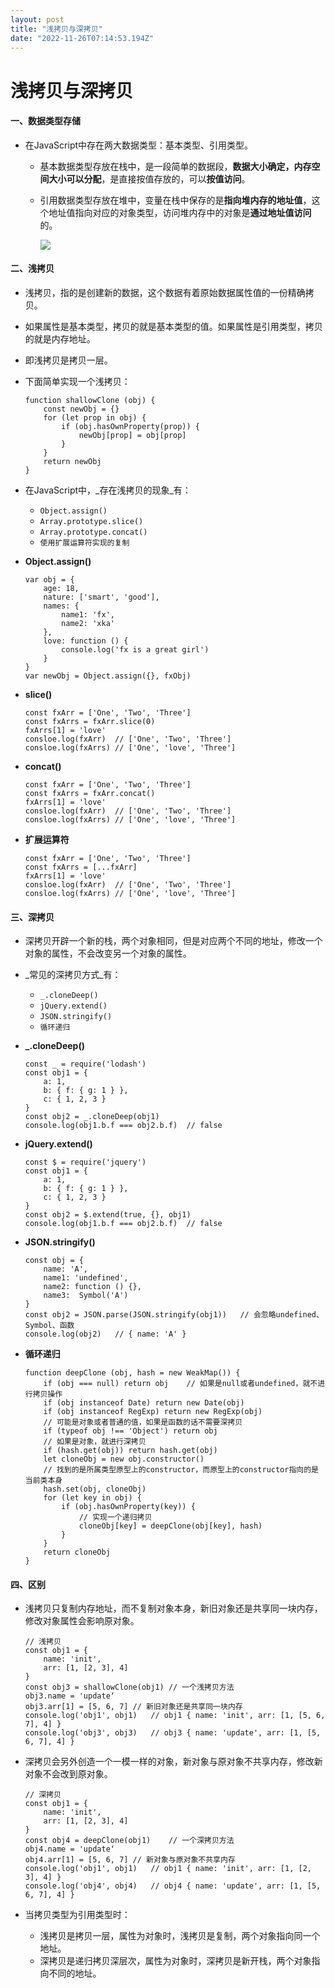 ```yaml
---
layout: post
title: "浅拷贝与深拷贝"
date: "2022-11-26T07:14:53.194Z"
---
```

浅拷贝与深拷贝
=======

#### 一、数据类型存储

*   在JavaScript中存在两大数据类型：基本类型、引用类型。
    
    *   基本数据类型存放在栈中，是一段简单的数据段，**数据大小确定，内存空间大小可以分配**，是直接按值存放的，可以**按值访问**。
        
    *   引用数据类型存放在堆中，变量在栈中保存的是**指向堆内存的地址值**，这个地址值指向对应的对象类型，访问堆内存中的对象是**通过地址值访问**的。
        
        ![](https://img2022.cnblogs.com/blog/2990843/202211/2990843-20221126100817813-2092547041.png)
        

#### 二、浅拷贝

*   浅拷贝，指的是创建新的数据，这个数据有着原始数据属性值的一份精确拷贝。
    
*   如果属性是基本类型，拷贝的就是基本类型的值。如果属性是引用类型，拷贝的就是内存地址。
    
*   即浅拷贝是拷贝一层。
    
*   下面简单实现一个浅拷贝：
    
        function shallowClone (obj) {
        	const newObj = {}
        	for (let prop in obj) {
        		if (obj.hasOwnProperty(prop)) {
        			newObj[prop] = obj[prop]
        		}
        	}
        	return newObj
        }
        
    
*   在JavaScript中，_存在浅拷贝的现象_有：
    
    *   `Object.assign()`
    *   `Array.prototype.slice()`
    *   `Array.prototype.concat()`
    *   `使用扩展运算符实现的复制`
*   **Object.assign()**
    
        var obj = {
            age: 18,
            nature: ['smart', 'good'],
            names: {
                name1: 'fx',
                name2: 'xka'
            },
            love: function () {
                console.log('fx is a great girl')
            }
        }
        var newObj = Object.assign({}, fxObj)
        
    
*   **slice()**
    
        const fxArr = ['One', 'Two', 'Three']
        const fxArrs = fxArr.slice(0)
        fxArrs[1] = 'love'
        consloe.log(fxArr)	// ['One', 'Two', 'Three']
        consloe.log(fxArrs)	// ['One', 'love', 'Three']
        
    
*   **concat()**
    
        const fxArr = ['One', 'Two', 'Three']
        const fxArrs = fxArr.concat()
        fxArrs[1] = 'love'
        consloe.log(fxArr)	// ['One', 'Two', 'Three']
        consloe.log(fxArrs)	// ['One', 'love', 'Three']
        
    
*   **扩展运算符**
    
        const fxArr = ['One', 'Two', 'Three']
        const fxArrs = [...fxArr]
        fxArrs[1] = 'love'
        consloe.log(fxArr)	// ['One', 'Two', 'Three']
        consloe.log(fxArrs)	// ['One', 'love', 'Three']
        
    

#### 三、深拷贝

*   深拷贝开辟一个新的栈，两个对象相同，但是对应两个不同的地址，修改一个对象的属性，不会改变另一个对象的属性。
    
*   _常见的深拷贝方式_有：
    
    *   `_.cloneDeep()`
    *   `jQuery.extend()`
    *   `JSON.stringify()`
    *   `循环递归`
*   **\_.cloneDeep()**
    
        const _ = require('lodash')
        const obj1 = {
        	a: 1,
        	b: { f: { g: 1 } },
        	c: { 1, 2, 3 }
        }
        const obj2 = _.cloneDeep(obj1)
        console.log(obj1.b.f === obj2.b.f)	// false
        
    
*   **jQuery.extend()**
    
        const $ = require('jquery')
        const obj1 = {
        	a: 1,
        	b: { f: { g: 1 } },
        	c: { 1, 2, 3 }
        }
        const obj2 = $.extend(true, {}, obj1)
        console.log(obj1.b.f === obj2.b.f)	// false
        
    
*   **JSON.stringify()**
    
        const obj = {
            name: 'A',
            name1: 'undefined',
            name2: function () {},
            name3:	Symbol('A')
        }
        const obj2 = JSON.parse(JSON.stringify(obj1))	// 会忽略undefined、Symbol、函数
        console.log(obj2)	// { name: 'A' }
        
    
*   **循环递归**
    
        function deepClone (obj, hash = new WeakMap()) {
            if (obj === null) return obj	// 如果是null或者undefined，就不进行拷贝操作
            if (obj instanceof Date) return new Date(obj)
            if (obj instanceof RegExp) return new RegExp(obj)
            // 可能是对象或者普通的值，如果是函数的话不需要深拷贝
            if (typeof obj !== 'Object') return obj
            // 如果是对象，就进行深拷贝
            if (hash.get(obj)) return hash.get(obj)
            let cloneObj = new obj.constructor()
            // 找到的是所属类型原型上的constructor，而原型上的constructor指向的是当前类本身
            hash.set(obj, cloneObj)
            for (let key in obj) {
                if (obj.hasOwnProperty(key)) {
                    // 实现一个递归拷贝
                    cloneObj[key] = deepClone(obj[key], hash)
                }
            }
            return cloneObj
        }
        
    

#### 四、区别

*   浅拷贝只复制内存地址，而不复制对象本身，新旧对象还是共享同一块内存，修改对象属性会影响原对象。
    
        // 浅拷贝
        const obj1 = {
            name: 'init',
            arr: [1, [2, 3], 4]
        }
        const obj3 = shallowClone(obj1)	// 一个浅拷贝方法
        obj3.name = 'update‘
        obj3.arr[1] = [5, 6, 7]	// 新旧对象还是共享同一块内存
        console.log('obj1', obj1)	// obj1 { name: 'init', arr: [1, [5, 6, 7], 4] }
        console.log('obj3', obj3)	// obj3 { name: 'update', arr: [1, [5, 6, 7], 4] }
        
    
*   深拷贝会另外创造一个一模一样的对象，新对象与原对象不共享内存，修改新对象不会改到原对象。
    
        // 深拷贝
        const obj1 = {
            name: 'init',
            arr: [1, [2, 3], 4]
        }
        const obj4 = deepClone(obj1)	// 一个深拷贝方法
        obj4.name = 'update‘
        obj4.arr[1] = [5, 6, 7]	// 新对象与原对象不共享内存
        console.log('obj1', obj1)	// obj1 { name: 'init', arr: [1, [2, 3], 4] }
        console.log('obj4', obj4)	// obj4 { name: 'update', arr: [1, [5, 6, 7], 4] }
        
    
*   当拷贝类型为引用类型时：
    
    *   浅拷贝是拷贝一层，属性为对象时，浅拷贝是复制，两个对象指向同一个地址。
    *   深拷贝是递归拷贝深层次，属性为对象时，深拷贝是新开栈，两个对象指向不同的地址。